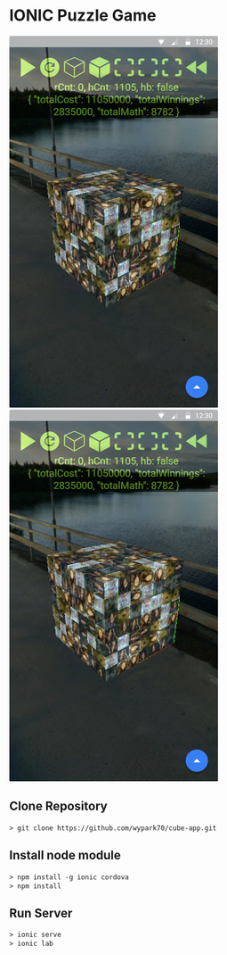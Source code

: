 # IONIC Puzzle Game

![image01](./src/assets/imgs/screenShot01.png)
![image01](./src/assets/imgs/screenShot01.png)

## Clone Repository
    > git clone https://github.com/wypark70/cube-app.git

## Install node module
    > npm install -g ionic cordova
    > npm install

## Run Server
    > ionic serve
    > ionic lab
